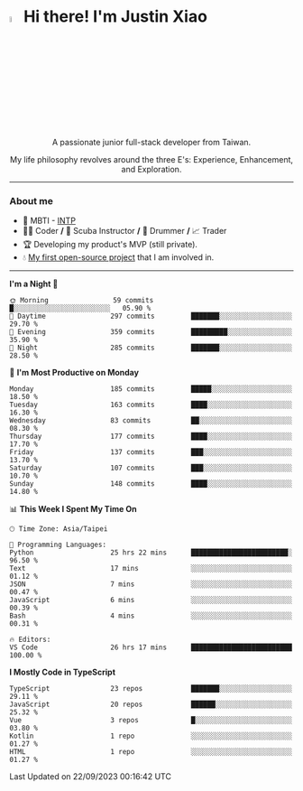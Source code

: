 # <img src="https://media.giphy.com/media/hvRJCLFzcasrR4ia7z/giphy.gif" width="5%">Hi there! I'm Justin Xiao
<p align="center">A passionate junior full-stack developer from Taiwan.  </p>
<p align="center">My life philosophy revolves around the three E's: Experience, Enhancement, and Exploration.</p>

---
### About me
- 👀 MBTI - [INTP](https://www.16personalities.com/intp-personality)
- 👨‍💻 Coder **/** 🤿 Scuba Instructor **/** 🥁 Drummer **/** 📈 Trader
- 🏆 Developing my product's MVP (still private).
- 💧 [My first open-source project](https://github.com/Game-as-a-Service/Game-Lobby-Web) that I am involved in.

---
<!--START_SECTION:waka-->
**I'm a Night 🦉** 

```text
🌞 Morning                59 commits          █░░░░░░░░░░░░░░░░░░░░░░░░   05.90 % 
🌆 Daytime                297 commits         ███████░░░░░░░░░░░░░░░░░░   29.70 % 
🌃 Evening                359 commits         █████████░░░░░░░░░░░░░░░░   35.90 % 
🌙 Night                  285 commits         ███████░░░░░░░░░░░░░░░░░░   28.50 % 
```
📅 **I'm Most Productive on Monday** 

```text
Monday                   185 commits         █████░░░░░░░░░░░░░░░░░░░░   18.50 % 
Tuesday                  163 commits         ████░░░░░░░░░░░░░░░░░░░░░   16.30 % 
Wednesday                83 commits          ██░░░░░░░░░░░░░░░░░░░░░░░   08.30 % 
Thursday                 177 commits         ████░░░░░░░░░░░░░░░░░░░░░   17.70 % 
Friday                   137 commits         ███░░░░░░░░░░░░░░░░░░░░░░   13.70 % 
Saturday                 107 commits         ███░░░░░░░░░░░░░░░░░░░░░░   10.70 % 
Sunday                   148 commits         ████░░░░░░░░░░░░░░░░░░░░░   14.80 % 
```


📊 **This Week I Spent My Time On** 

```text
🕑︎ Time Zone: Asia/Taipei

💬 Programming Languages: 
Python                   25 hrs 22 mins      ████████████████████████░   96.50 % 
Text                     17 mins             ░░░░░░░░░░░░░░░░░░░░░░░░░   01.12 % 
JSON                     7 mins              ░░░░░░░░░░░░░░░░░░░░░░░░░   00.47 % 
JavaScript               6 mins              ░░░░░░░░░░░░░░░░░░░░░░░░░   00.39 % 
Bash                     4 mins              ░░░░░░░░░░░░░░░░░░░░░░░░░   00.31 % 

🔥 Editors: 
VS Code                  26 hrs 17 mins      █████████████████████████   100.00 % 
```

**I Mostly Code in TypeScript** 

```text
TypeScript               23 repos            ███████░░░░░░░░░░░░░░░░░░   29.11 % 
JavaScript               20 repos            ██████░░░░░░░░░░░░░░░░░░░   25.32 % 
Vue                      3 repos             █░░░░░░░░░░░░░░░░░░░░░░░░   03.80 % 
Kotlin                   1 repo              ░░░░░░░░░░░░░░░░░░░░░░░░░   01.27 % 
HTML                     1 repo              ░░░░░░░░░░░░░░░░░░░░░░░░░   01.27 % 
```




 Last Updated on 22/09/2023 00:16:42 UTC
<!--END_SECTION:waka-->
